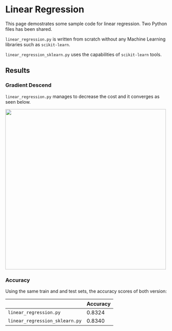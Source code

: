 # Linear Regression

This page demostrates some sample code for linear regression. Two Python files has been shared.

`linear_regression.py` is written from scratch without any Machine Learning libraries such as `scikit-learn`.

`linear_regression_sklearn.py` uses the capabilities of `scikit-learn` tools.

## Results

### Gradient Descend

`linear_regression.py` manages to decrease the cost and it converges as seen below.

<img src="https://user-images.githubusercontent.com/22200109/210356681-c1b12a68-59d4-4f14-aa43-2aba598b3eb5.png" width="500">

### Accuracy

Using the same train and and test sets, the accuracy scores of both version:


|   | Accuracy |
| ------------- | ------------- |
| `linear_regression.py`  | 0.8324  |
| `linear_regression_sklearn.py`  | 0.8340  |
